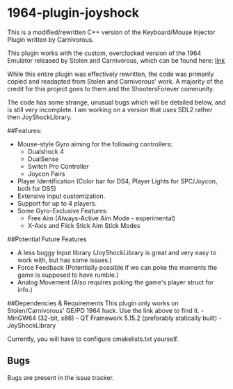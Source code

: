 # 1964-plugin-joyshock

This is a modified/rewritten C++ version of the Keyboard/Mouse Injector Plugin written by Carnivorous.

This plugin works with the custom, overclocked version of the 1964 Emulator released by Stolen and Carnivorous, which can be found here: [link](http://www.shootersforever.com/forums_message_boards/viewtopic.php?t=7045)

While this entire plugin was effectively rewritten, the code was primarily copied and readapted from Stolen and Carnivorous' work. A majority of the credit for this project goes to them and the ShootersForever community.

The code has some strange, unusual bugs which will be detailed below, and is still very incomplete. I am working on a version that uses SDL2 rather then JoyShockLibrary.

##Features:
* Mouse-style Gyro aiming for the following controllers:
    - Dualshock 4
    - DualSense
    - Switch Pro Controller
    - Joycon Pairs
* Player Identification (Color bar for DS4, Player Lights for SPC/Joycon, both for DS5)    
* Extensive input customization.
* Support for up to 4 players.
* Some Gyro-Exclusive Features:
    - Free Aim (Always-Active Aim Mode - experimental)
    - X-Axis and Flick Stick Aim Stick Modes
  
##Potential Future Features
* A less buggy Input library (JoyShockLibrary is great and very easy to work with, but has some issues.)
* Force Feedback (Potentially possible if we can poke the moments the game is supposed to have rumble.)
* Analog Movement (Also requires poking the game's player struct for info.)

##Dependencies & Requirements
This plugin only works on Stolen/Carnivorous' GE/PD 1964 hack. Use the link above to find it.
    - MinGW64 (32-bit, x86)
    - QT Framework 5.15.2 (preferably statically built)
    - JoyShockLibrary

Currently, you will have to configure cmakelists.txt yourself.

## Bugs

Bugs are present in the issue tracker.
